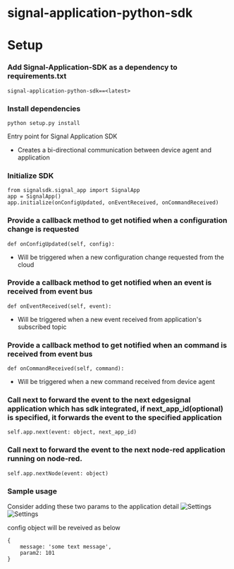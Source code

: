 # signal-application-python-sdk

# Setup

### Add Signal-Application-SDK as a dependency to requirements.txt
```
signal-application-python-sdk==<latest>
```

### Install dependencies
```
python setup.py install
```

Entry point for Signal Application SDK
* Creates a bi-directional communication between device agent and application

### Initialize SDK
```
from signalsdk.signal_app import SignalApp
app = SignalApp()
app.initialize(onConfigUpdated, onEventReceived, onCommandReceived)
```

### Provide a callback method to get notified when a configuration change is requested
```
def onConfigUpdated(self, config):
```
* Will be triggered when a new configuration change requested from the cloud


### Provide a callback method to get notified when an event is received from event bus
```
def onEventReceived(self, event):
```
* Will be triggered when a new event received from application's subscribed topic

### Provide a callback method to get notified when an command is received from event bus
```
def onCommandReceived(self, command):
```
* Will be triggered when a new command received from device agent

### Call next to forward the event to the next edgesignal application which has sdk integrated, if next_app_id(optional) is specified, it forwards the event to the specified application
```
self.app.next(event: object, next_app_id)
```

### Call next to forward the event to the next node-red application running on node-red.
```
self.app.nextNode(event: object)
```


### Sample usage
Consider adding these two params to the application detail
![Settings](settings_list.png)
![Settings](settings.png)

config object will be reveived as below

```
{
    message: 'some text message',
    param2: 101
}
```

 